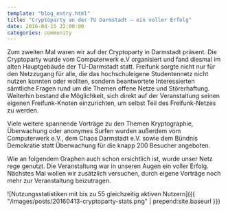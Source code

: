 ```yaml
---
template: "blog_entry.html"
title: "Cryptoparty an der TU Darmstadt – ein voller Erfolg"
date: 2016-04-15 22:00:00
categories: community
---
```


Zum zweiten Mal waren wir auf der Cryptoparty in Darmstadt präsent. Die Cryptoparty wurde vom Computerwerk e.V organisiert und fand diesmal im alten Hauptgebäude der TU-Darmstadt statt.
Freifunk sorgte nicht nur für den Netzzugang für alle, die das hochschuleigene Studentennetz nicht nutzen konnten oder wollten, sondern beantwortete Interessierten sämtliche Fragen rund um die Themen offene Netze und Störerhaftung. Weiterhin bestand die Möglichkeit, sich direkt auf der Veranstaltung seinen eigenen Freifunk-Knoten einzurichten, um selbst Teil des Freifunk-Netzes zu werden.

<!-- more -->

Viele weitere spannende Vorträge zu den Themen Kryptographie, Überwachung oder anonymes Surfen wurden außerdem vom Computerwerk e.V., dem Chaos Darmstadt e.V. sowie dem Bündnis Demokratie statt Überwachung für die knapp 200 Besucher angeboten.

Wie an folgendem Graphen auch schon ersichtlich ist, wurde unser Netz rege genutzt. Die Veranstaltung war in unseren Augen ein voller Erfolg. Nächstes Mal wollen wir zusätzlich versuchen, durch eigene Vorträge noch mehr zur Veranstaltung beizutragen.

![Nutzungsstatistiken mit bis zu 55 gleichzeitig aktiven Nutzern]({{ "/images/posts/20160413-cryptoparty-stats.png" | prepend:site.baseurl }})
